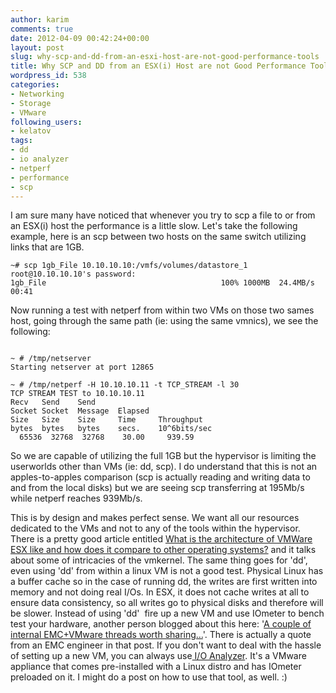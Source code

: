```yaml
---
author: karim
comments: true
date: 2012-04-09 00:42:24+00:00
layout: post
slug: why-scp-and-dd-from-an-esxi-host-are-not-good-performance-tools
title: Why SCP and DD from an ESX(i) Host are not Good Performance Tools
wordpress_id: 538
categories:
- Networking
- Storage
- VMware
following_users:
- kelatov
tags:
- dd
- io analyzer
- netperf
- performance
- scp
---
```


I am sure many have noticed that whenever you try to scp a file to or from an ESX(i) host the performance is a little slow. Let's take the following example, here is an scp between two hosts on the same switch utilizing links that are 1GB.

    
    ~# scp 1gb_File 10.10.10.10:/vmfs/volumes/datastore_1
    root@10.10.10.10's password:
    1gb_File                                       100% 1000MB  24.4MB/s   00:41


Now running a test with netperf from within two VMs on those two sames host, going through the same path (ie: using the same vmnics), we see the following:


```

~ # /tmp/netserver
Starting netserver at port 12865

~ # /tmp/netperf -H 10.10.10.11 -t TCP_STREAM -l 30
TCP STREAM TEST to 10.10.10.11
Recv   Send    Send
Socket Socket  Message  Elapsed
Size   Size    Size     Time     Throughput
bytes  bytes   bytes    secs.    10^6bits/sec
  65536  32768  32768    30.00     939.59

```


So we are capable of utilizing the full 1GB but the hypervisor is limiting the userworlds other than VMs (ie: dd, scp). I do understand that this is not an apples-to-apples comparison (scp is actually reading and writing data to and from the local disks) but we are seeing scp transferring at 195Mb/s while netperf reaches 939Mb/s.

This is by design and makes perfect sense. We want all our resources dedicated to the VMs and not to any of the tools within the hypervisor. There is a pretty good article entitled [What is the architecture of VMWare ESX like and how does it compare to other operating systems?](http://www.quora.com/What-is-the-architecture-of-VMWare-ESX-like-and-how-does-it-compare-to-other-operating-systems) and it talks about some of intricacies of the vmkernel. The same thing goes for 'dd', even using 'dd' from within a linux VM is not a good test. Physical Linux has a buffer cache so in the case of running dd, the writes are first written into memory and not doing real I/Os. In ESX, it does not cache writes at all to ensure data consistency, so all writes go to physical disks and therefore will be slower. Instead of using 'dd'  fire up a new VM and use IOmeter to bench test your hardware, another person blogged about this here: '[A couple of internal EMC+VMware threads worth sharing…](http://virtualgeek.typepad.com/virtual_geek/2012/03/a-couple-of-internal-emcvmware-threads-worth-sharing.html)'. There is actually a quote from an EMC engineer in that post. If you don't want to deal with the hassle of setting up a new VM, you can always use[ I/O Analyzer](http://labs.vmware.com/flings/io-analyzer). It's a VMware appliance that comes pre-installed with a Linux distro and has IOmeter preloaded on it. I might do a post on how to use that tool, as well. :)

